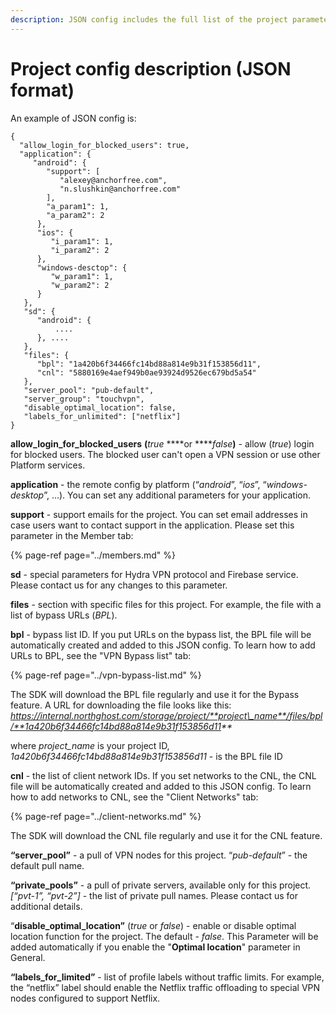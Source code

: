 ```yaml
---
description: JSON config includes the full list of the project parameters.
---
```


# Project config description \(JSON format\)

An example of JSON config is:

```text
{
  "allow_login_for_blocked_users": true,
  "application": {
     "android": {
        "support": [
           "alexey@anchorfree.com",
           "n.slushkin@anchorfree.com"
        ],
        "a_param1": 1,
        "a_param2": 2
      },
      "ios": {
         "i_param1": 1,
         "i_param2": 2
      },
      "windows-desctop": {
         "w_param1": 1,
         "w_param2": 2
      }
   },
   "sd": {
      "android": { 
          ....
      }, ....
   },
   "files": {
      "bpl": "1a420b6f34466fc14bd88a814e9b31f153856d11",
      "cnl": "5880169e4aef949b0ae93924d9526ec679bd5a54"
   },
   "server_pool": "pub-default", 
   "server_group": "touchvpn",
   "disable_optimal_location": false,
   "labels_for_unlimited": ["netflix"]
}
```

**allow\_login\_for\_blocked\_users** **\(**_true_ ****or ****_false_**\)** - allow \(_true_\) login for blocked users. The blocked user can't open a VPN session or use other Platform services.

**application** - the remote config by platform \(“_android_”, “_ios_”, “_windows-desktop_”, …\). You can set any additional parameters for your application.

**support** - support emails for the project. You can set email addresses in case users want to contact support in the application. Please set this parameter in the Member tab:

{% page-ref page="../members.md" %}

**sd** - special parameters for Hydra VPN protocol and Firebase service. Please contact us for any changes to this parameter.

**files** - section with specific files for this project. For example, the file with a list of bypass URLs \(_BPL_\).

**bpl** - bypass list ID. If you put URLs on the bypass list, the BPL file will be automatically created and added to this JSON config. To learn how to add URLs to BPL, see the "VPN Bypass list" tab:

{% page-ref page="../vpn-bypass-list.md" %}

The SDK will download the BPL file regularly and use it for the Bypass feature. A URL for downloading the file looks like this: _https://internal.northghost.com/storage/project/**project\_name**/files/bpl/**1a420b6f34466fc14bd88a814e9b31f153856d11**_

where _project\_name_ is your project ID, _1a420b6f34466fc14bd88a814e9b31f153856d11_ - is the BPL file ID

**cnl** - the list of client network IDs. If you set networks to the CNL, the CNL file will be automatically created and added to this JSON config. To learn how to add networks to CNL, see the "Client Networks" tab:

{% page-ref page="../client-networks.md" %}

The SDK will download the CNL file regularly and use it for the CNL feature. 

**“server\_pool”** - a pull of VPN nodes for this project. “_pub-default_” - the default pull name.

**“private\_pools”** - a pull of private servers, available only for this project. _\[“pvt-1”, “pvt-2”\]_ - the list of private pull names. Please contact us for additional details.

“**disable\_optimal\_location”** \(_true_ or _false_\) - enable or disable optimal location function for the project. The default - _false_. This Parameter will be added automatically if you enable the "**Optimal location**" parameter in General.

**“labels\_for\_limited”** - list of profile labels without traffic limits. For example, the “netflix” label should enable the Netflix traffic offloading to special VPN nodes configured to support Netflix.

